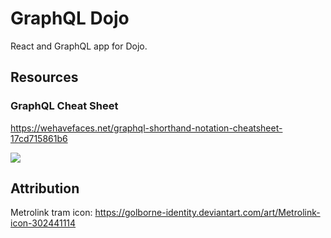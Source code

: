 # GraphQL Dojo

React and GraphQL app for Dojo.

## Resources

### GraphQL Cheat Sheet

https://wehavefaces.net/graphql-shorthand-notation-cheatsheet-17cd715861b6

![](https://cdn-images-1.medium.com/max/2000/1*HaEeoGrja2IGUxzvmj5Vnw.png)

## Attribution

Metrolink tram icon:
https://golborne-identity.deviantart.com/art/Metrolink-icon-302441114
